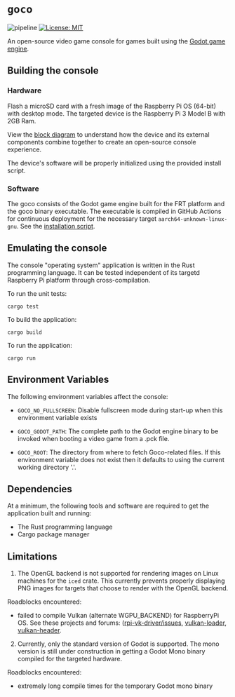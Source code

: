 # `goco`

![pipeline](https://github.com/cpe-design-2/console/actions/workflows/pipeline.yml/badge.svg) [![License: MIT](https://img.shields.io/badge/License-MIT-yellow.svg)](https://opensource.org/licenses/MIT)

An open-source video game console for games built using the [Godot game engine](https://godotengine.org).

## Building the console

### Hardware

Flash a microSD card with a fresh image of the Raspberry Pi OS (64-bit) with desktop mode. The targeted device is the Raspberry Pi 3 Model B with 2GB Ram.  

View the [block diagram](./docs/goco-bd.pdf) to understand how the device and its external components combine together to create an open-source console experience.
  
The device's software will be properly initialized using the provided install script.

### Software

The goco consists of the Godot game engine built for the FRT platform and the goco binary executable. The executable is compiled in GitHub Actions for continuous deployment for the necessary target `aarch64-unknown-linux-gnu`. See the [installation script](./install.sh).


## Emulating the console

The console "operating system" application is written in the Rust programming language. It can be tested independent of its targetd Raspberry Pi platform through cross-compilation.

To run the unit tests:
```
cargo test
```

To build the application:
```
cargo build
```

To run the application:
```
cargo run
```

## Environment Variables

The following environment variables affect the console:

- `GOCO_NO_FULLSCREEN`: Disable fullscreen mode during start-up when this environment variable exists

- `GOCO_GODOT_PATH`: The complete path to the Godot engine binary to be invoked when booting a video game from a .pck file.

-  `GOCO_ROOT`: The directory from where to fetch Goco-related files. If this environment variable does not exist then it defaults to using the current working directory '.'.

## Dependencies

At a minimum, the following tools and software are required to get the application built and running:

- The Rust programming language
- Cargo package manager

## Limitations

1. The OpenGL backend is not supported for rendering images on Linux machines for the `iced` crate. This currently prevents properly displaying PNG images for targets that choose to render with the OpenGL backend.
 
Roadblocks encountered:
- failed to compile Vulkan (alternate WGPU_BACKEND) for RaspberryPi OS. See these projects and forums: ([rpi-vk-driver/issues](https://github.com/Yours3lf/rpi-vk-driver/issues/6), [vulkan-loader](https://github.com/KhronosGroup/Vulkan-Loader), [vulkan-header](https://github.com/KhronosGroup/Vulkan-Headers/blob/main/BUILD.md).

2. Currently, only the standard version of Godot is supported. The mono version is still under construction in getting a Godot Mono binary compiled for the targeted hardware.

Roadblocks encountered:
- extremely long compile times for the temporary Godot mono binary